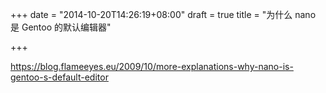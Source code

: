 +++
date = "2014-10-20T14:26:19+08:00"
draft = true
title = "为什么 nano 是 Gentoo 的默认编辑器"

+++

https://blog.flameeyes.eu/2009/10/more-explanations-why-nano-is-gentoo-s-default-editor

